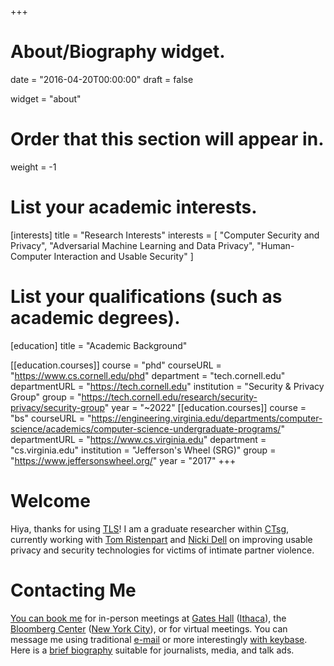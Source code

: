 +++
# About/Biography widget.

date = "2016-04-20T00:00:00"
draft = false

widget = "about"

# Order that this section will appear in.
weight = -1

# List your academic interests.
[interests]
  title = "Research Interests"
  interests = [
    "Computer Security and Privacy",
    "Adversarial Machine Learning and Data Privacy",
    "Human-Computer Interaction and Usable Security"
  ]

# List your qualifications (such as academic degrees).
[education]
  title = "Academic Background"

[[education.courses]]
  course = "phd"
  courseURL = "https://www.cs.cornell.edu/phd"
  department = "tech.cornell.edu"
  departmentURL = "https://tech.cornell.edu"
  institution = "Security & Privacy Group"
  group = "https://tech.cornell.edu/research/security-privacy/security-group"
  year = "~2022"
[[education.courses]]
  course = "bs"
  courseURL = "https://engineering.virginia.edu/departments/computer-science/academics/computer-science-undergraduate-programs/"
  departmentURL = "https://www.cs.virginia.edu"
  department = "cs.virginia.edu"
  institution = "Jefferson's Wheel (SRG)"
  group = "https://www.jeffersonswheel.org/"
  year = "2017"
+++

# Welcome
Hiya, thanks for using [TLS](https://tlseminar.github.io/tls-future/)!
I am a graduate researcher within [CTsg](https://tech.cornell.edu/research/security-privacy/security-group), currently working with [Tom Ristenpart](https://rist.tech.cornell.edu) and
[Nicki Dell](http://nixdell.com) on improving usable privacy and security technologies for victims of intimate partner violence.

<!--
*"We are mirrors whose brightness is wholly derived from the sun that shines upon
us."* - C.S. Lewis
-->

# Contacting Me
[You can book
me](https://havron.youcanbook.me) for in-person meetings at [Gates
Hall](https://blogs.cornell.edu/gateshall/) ([Ithaca](https://www.cs.cornell.edu/information/ithaca)), the [Bloomberg Center](https://tech.cornell.edu/campus/bloomberg-center) ([New
York City](https://tech.cornell.edu/campus)), or for virtual meetings.
You can message me using traditional [e-mail](/email/) or more interestingly [with keybase](https://keybase.io/samh).
Here is a [brief biography](/bio/) suitable for journalists, media, and talk ads.
<!--
__<span style="color:#B31B1B">Journalists, media, and talk ads</span>__: here is a [brief biography](/bio/) suitable for print.
-->

<!--
Any URL that looks like "www.bagend.hobbiton.shire/~gandalf" generally admits
"gandalf@bagend.hobbiton.shire" as an email address. 
Mine is my UNIX username at [this page's
domain](https://www.cs.cornell.edu/~havron/).
-->
